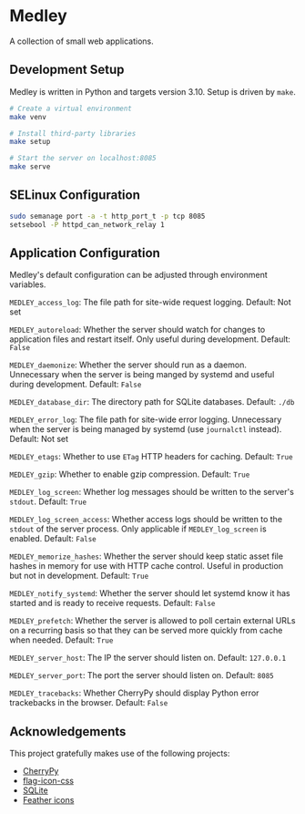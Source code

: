 # Medley

A collection of small web applications.

## Development Setup

Medley is written in Python and targets version 3.10. Setup is driven by `make`.

```sh
# Create a virtual environment
make venv

# Install third-party libraries
make setup

# Start the server on localhost:8085
make serve
```

## SELinux Configuration

```sh
sudo semanage port -a -t http_port_t -p tcp 8085
setsebool -P httpd_can_network_relay 1
```

## Application Configuration

Medley's default configuration can be adjusted through environment
variables.

`MEDLEY_access_log`: The file path for site-wide request
logging. Default: Not set

`MEDLEY_autoreload`: Whether the server should watch for changes to
application files and restart itself. Only useful during
development. Default: `False`

`MEDLEY_daemonize`: Whether the server should run as a daemon.
Unnecessary when the server is being manged by systemd and useful
during development. Default: `False`

`MEDLEY_database_dir`: The directory path for SQLite
databases. Default: `./db`

`MEDLEY_error_log`: The file path for site-wide error
logging. Unnecessary when the server is being managed by
systemd (use `journalctl` instead). Default: Not set

`MEDLEY_etags`: Whether to use `ETag` HTTP headers for caching.
Default: `True`

`MEDLEY_gzip`: Whether to enable gzip compression. Default: `True`

`MEDLEY_log_screen`: Whether log messages should be written to the
server's `stdout`. Default: `True`

`MEDLEY_log_screen_access`: Whether access logs should be written to
the `stdout` of the server process. Only applicable if
`MEDLEY_log_screen` is enabled. Default: `False`

`MEDLEY_memorize_hashes`: Whether the server should keep static asset
file hashes in memory for use with HTTP cache control. Useful in
production but not in development. Default: `True`

`MEDLEY_notify_systemd`: Whether the server should let systemd know it
has started and is ready to receive requests. Default: `False`

`MEDLEY_prefetch`: Whether the server is allowed to poll certain
external URLs on a recurring basis so that they can be served more
quickly from cache when needed. Default: `True`

`MEDLEY_server_host`: The IP the server should listen
on. Default: `127.0.0.1`

`MEDLEY_server_port`: The port the server should listen
on. Default: `8085`

`MEDLEY_tracebacks`: Whether CherryPy should display
Python error trackebacks in the browser. Default: `False`


## Acknowledgements

This project gratefully makes use of the following projects:

* [CherryPy](https://cherrypy.org/)
* [flag-icon-css](http://flag-icon-css.lip.is/)
* [SQLite](https://sqlite.org/)
* [Feather icons](https://feathericons.com)
